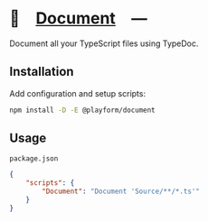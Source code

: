 # 📃 [Document] —

Document all your TypeScript files using TypeDoc.

## Installation

Add configuration and setup scripts:

```sh
npm install -D -E @playform/document
```

## Usage

`package.json`

```json
{
	"scripts": {
		"Document": "Document 'Source/**/*.ts'"
	}
}
```

[typedoc]: HTTPS://NPMJS.Org/typedoc
[Document]: HTTPS://NPMJS.Org/@playform/document
